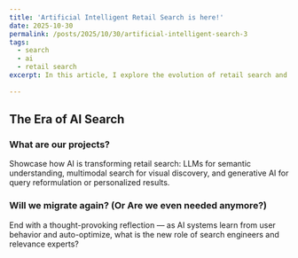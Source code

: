 ```yaml
---
title: 'Artificial Intelligent Retail Search is here!'
date: 2025-10-30
permalink: /posts/2025/10/30/artificial-intelligent-search-3
tags:
  - search
  - ai
  - retail search
excerpt: In this article, I explore the evolution of retail search and attempt to predict the future of retail search
  
---
```


## The Era of AI Search

### What are our projects?
Showcase how AI is transforming retail search: LLMs for semantic understanding, multimodal search for visual discovery, and generative AI for query reformulation or personalized results.

### Will we migrate again? (Or Are we even needed anymore?)
End with a thought-provoking reflection — as AI systems learn from user behavior and auto-optimize, what is the new role of search engineers and relevance experts?